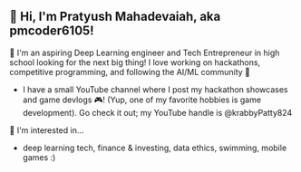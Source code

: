 ## 👋 Hi, I'm Pratyush Mahadevaiah, aka pmcoder6105!

<!--
**pmcoder6105/pmcoder6105** is a ✨ _special_ ✨ repository because its `README.md` (this file) appears on your GitHub profile.

Here are some ideas to get you started:

- 🔭 I’m currently working on ...
- 🌱 I’m currently learning ...
- 👯 I’m looking to collaborate on ...
- 🤔 I’m looking for help with ...
- 💬 Ask me about ...
- 📫 How to reach me: ...
- 😄 Pronouns: ...
- ⚡ Fun fact: ...
-->

🏅 I'm an aspiring Deep Learning engineer and Tech Entrepreneur in high school looking for the next big thing! I love working on hackathons, competitive programming, and following the AI/ML community 🚀
- I have a small YouTube channel where I post my hackathon showcases and game devlogs 🎮! (Yup, one of my favorite hobbies is game development). Go check it out; my YouTube handle is @krabbyPatty824

👀 I'm interested in...
- deep learning tech, finance & investing, data ethics, swimming, mobile games :)


